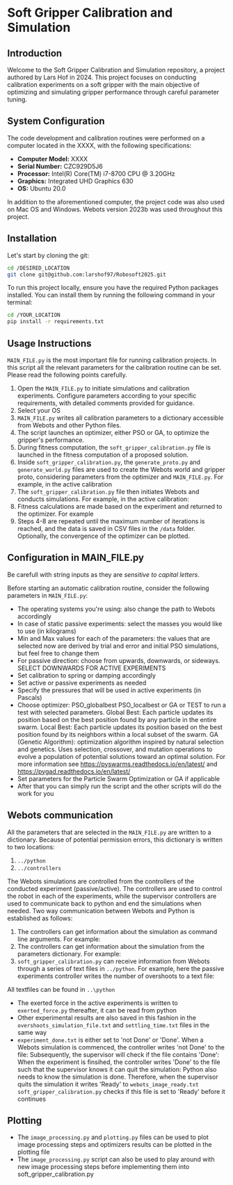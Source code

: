 # Soft Gripper Calibration and Simulation

## Introduction

Welcome to the Soft Gripper Calibration and Simulation repository, a project authored by Lars Hof in 2024. This project focuses on conducting calibration experiments on a soft gripper with the main objective of optimizing and simulating gripper performance through careful parameter tuning.

## System Configuration

The code development and calibration routines were performed on a computer located in the XXXX, with the following specifications:
- **Computer Model:** XXXX
- **Serial Number:** CZC929D5J6
- **Processor:** Intel(R) Core(TM) i7-8700 CPU @ 3.20GHz
- **Graphics:** Integrated UHD Graphics 630
- **OS:** Ubuntu 20.0

In addition to the aforementioned computer, the project code was also used on Mac OS and Windows. Webots version 2023b was used throughout this project.

## Installation

Let's start by cloning the git:

```bash
cd /DESIRED_LOCATION
git clone git@github.com:larshof97/Robosoft2025.git
```

To run this project locally, ensure you have the required Python packages installed. You can install them by running the following command in your terminal:

```bash
cd /YOUR_LOCATION
pip install -r requirements.txt
```

## Usage Instructions

`MAIN_FILE.py` is the most important file for running calibration projects. In this script all the relevant parameters for the calibration routine can be set. Please read the following points carefully.

1. Open the `MAIN_FILE.py` to initiate simulations and calibration experiments. Configure parameters according to your specific requirements, with detailed comments provided for guidance.
2. Select your OS
3. `MAIN_FILE.py` writes all calibration parameters to a dictionary accessible from Webots and other Python files. 
4. The script launches an optimizer, either PSO or GA, to optimize the gripper's performance. 
5. During fitness computation, the `soft_gripper_calibration.py` file is launched in the fitness computation of a proposed solution. 
6. Inside `soft_gripper_calibration.py`, the `generate_proto.py` and `generate_world.py` files are used to create the Webots world and gripper proto, considering parameters from the optimizer and `MAIN_FILE.py`. For example, in the active calibration
7. The `soft_gripper_calibration.py` file then initiates Webots and conducts simulations. For example, in the active calibration: 
8. Fitness calculations are made based on the experiment and returned to the optimizer. For example
9. Steps 4-8 are repeated until the maximum number of iterations is reached, and the data is saved in CSV files in the `/data` folder. Optionally, the convergence of the optimizer can be plotted. 

## Configuration in MAIN_FILE.py

Be carefull with string inputs as they are *sensitive to capital letters*.

Before starting an automatic calibration routine, consider the following parameters in `MAIN_FILE.py`:
* The operating systems you're using: also change the path to Webots accordingly
* In case of static passive experiments: select the masses you would like to use (in kilograms)
* Min and Max values for each of the parameters: the values that are selected now are derived by trial and error and initial PSO simulations, but feel free to change them
* For passive direction: choose from upwards, downwards, or sideways. SELECT DOWNWARDS FOR ACTIVE EXPERIMENTS 
* Set calibration to spring or damping accordingly
* Set active or passive experiments as needed
* Specify the pressures that will be used in active experiments (in Pascals)
* Choose optimizer: PSO_globalbest PSO_localbest or GA or TEST to run a test with selected parameters. Global Best: Each particle updates its position based on the best position found by any particle in the entire swarm. Local Best: Each particle updates its position based on the best position found by its neighbors within a local subset of the swarm. GA (Genetic Algorithm): optimization algorithm inspired by natural selection and genetics. Uses selection, crossover, and mutation operations to evolve a population of potential solutions toward an optimal solution. For more information see https://pyswarms.readthedocs.io/en/latest/ and https://pygad.readthedocs.io/en/latest/ 
* Set parameters for the Particle Swarm Optimization or GA if applicable
* After that you can simply run the script and the other scripts will do the work for you

## Webots communication

All the parameters that are selected in the `MAIN_FILE.py` are written to a dictionary. Because of potential permission errors, this dictionary is written to two locations:
1. `../python`
2. `../controllers`

The Webots simulations are controlled from the controllers of the conducted experiment (passive/active). The controllers are used to control the robot in each of the experiments, while the supervisor controllers are used to communicate back to python and end the simulations when needed. Two way communication between Webots and Python is established as follows:
1. The controllers can get information about the simulation as command line arguments. For example: 
2. The controllers can get information about the simulation from the parameters dictionary. For example: 
3. `soft_gripper_calibration.py` can receive information from Webots through a series of text files in `../python`. For example, here the passive experiments controller writes the number of overshoots to a text file: 

All textfiles can be found in `..\python`

* The exerted force in the active experiments is written to `exerted_force.py` 
thereafter, it can be read from python 
* Other experimental results are also saved in this fashion in the `overshoots_simulation_file.txt` and `settling_time.txt` files in the same way
* `experiment_done.txt` is either set to 'not Done' or 'Done'. When a Webots simulation is commenced, the controller writes 'not Done' to the file: 
Subsequently, the supervisor will check if the file contains 'Done':
When the experiment is finsihed, the controller writes 'Done' to the file such that the supervisor knows it can quit the simulation: 
Python also needs to know the simulation is done. Therefore, when the supervisor quits the simulation it writes 'Ready' to `webots_image_ready.txt`
`soft_gripper_calibration.py` checks if this file is set to 'Ready' before it continues

## Plotting

* The `image_processing.py` and `plotting.py` files can be used to plot image processing steps and optimizers results can be plotted in the plotting file
* The `image_processing.py` script can also be used to play around with new image processing steps before implementing them into soft_gripper_calibration.py



